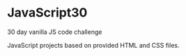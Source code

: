 # JavaScript30
30 day vanilla JS code challenge

JavaScript projects based on provided HTML and CSS files.
